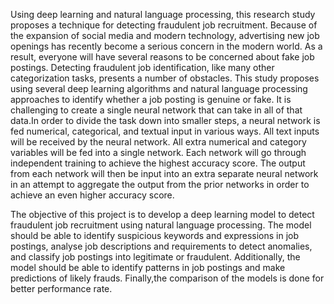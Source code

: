 Using deep learning and natural language processing, this research study proposes a technique for detecting fraudulent job recruitment. Because of the expansion of social media and modern technology, advertising new job openings has recently become a serious concern in the modern world. As a result, everyone will have several reasons to be concerned about fake job postings. Detecting fraudulent job identification, like many other categorization tasks, presents a number of obstacles. This study proposes using several deep learning algorithms and natural language processing approaches to identify whether a job posting is genuine or fake. It is challenging to create a single neural network that can take in all of that data.In order to divide the task down into smaller steps, a neural network is fed numerical, categorical, and textual input in various ways. All text inputs will be received by the neural network. All extra numerical and category variables will be fed into a single network. Each network will go through independent training to achieve the highest accuracy score. The output from each network will then be input into an extra separate neural network in an attempt to aggregate the output from the prior networks in order to achieve an even higher accuracy score.

The objective of this project is to develop a deep learning model to detect fraudulent job recruitment using natural language processing. The model should be able to identify suspicious keywords and expressions in job postings, analyse job descriptions and requirements to detect anomalies, and classify job postings into legitimate or fraudulent. Additionally, the model should be able to identify patterns in job postings and make predictions of likely frauds. Finally,the comparison of the models is done for better performance rate.
